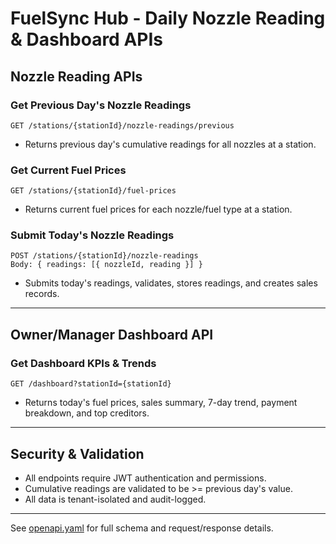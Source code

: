 # FuelSync Hub - Daily Nozzle Reading & Dashboard APIs

## Nozzle Reading APIs

### Get Previous Day's Nozzle Readings
```
GET /stations/{stationId}/nozzle-readings/previous
```
- Returns previous day's cumulative readings for all nozzles at a station.

### Get Current Fuel Prices
```
GET /stations/{stationId}/fuel-prices
```
- Returns current fuel prices for each nozzle/fuel type at a station.

### Submit Today's Nozzle Readings
```
POST /stations/{stationId}/nozzle-readings
Body: { readings: [{ nozzleId, reading }] }
```
- Submits today's readings, validates, stores readings, and creates sales records.

---

## Owner/Manager Dashboard API

### Get Dashboard KPIs & Trends
```
GET /dashboard?stationId={stationId}
```
- Returns today's fuel prices, sales summary, 7-day trend, payment breakdown, and top creditors.

---

## Security & Validation
- All endpoints require JWT authentication and permissions.
- Cumulative readings are validated to be >= previous day's value.
- All data is tenant-isolated and audit-logged.

---

See [openapi.yaml](../backend/openapi.yaml) for full schema and request/response details.
